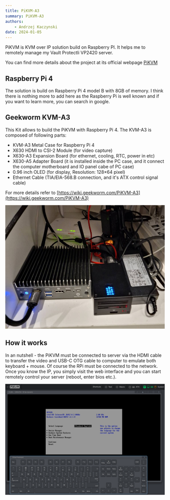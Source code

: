 ```yaml
---
title: PiKVM-A3
summary: PiKVM-A3
authors:
    - Andrzej Kaczynski
date: 2024-01-05
---
```



PiKVM is KVM over IP solution build on Raspberry PI. It helps me to remotely manage my Vault Protectli VP2420 server. 

You can find more details about the project at its official webpage [PiKVM](https://pikvm.org/)

## Raspberry Pi 4

The solution is build on Raspberry Pi 4 model B with 8GB of memory. I think there is nothing more to add here as the Raspberry Pi is well known and if you want to learn more, you can search in google.

## Geekworm KVM-A3

This Kit allows to build the PiKVM with Raspberry Pi 4. The KVM-A3 is composed of following parts:

- KVM-A3 Metal Case for Raspberry Pi 4
- X630 HDMI to CSI-2 Module (for video capture)
- X630-A3 Expansion Board (for ethernet, cooling, RTC, power in etc)
- X630-A5 Adapter Board (it is installed inside the PC case, and it connect the computer motherboard and IO panel cabe of PC case)
- 0.96 inch OLED (for display, Resolution: 128×64 pixel)
- Ethernet Cable (TIA/EIA-568.B connection, and it's ATX control signal cable)

For more details refer to [https://wiki.geekworm.com/PiKVM-A3](https://wiki.geekworm.com/PiKVM-A3)

![pikvm-a3](img/pikvm-a3/pikvm-a3.png)

## How it works

In an nutshell - the PiKVM must be connected to server via the HDMI cable to transfer the video and USB-C OTG cable to computer to emulate both keyboard + mouse. Of course the RPi must be connected to the network. Once you know the IP, you simply visit the web interface and you can start remotely control your server (reboot, enter bios etc.).

![pikvm-web](img/pikvm-a3/pikvm-web.png)
